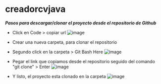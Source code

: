 # creadorcvjava
***Pasos para descargar/clonar el proyecto desde el repositorio de Github***
- Click en Code > copiar url
![image](https://user-images.githubusercontent.com/82916451/221724446-0998accb-c8de-4ed4-98d5-4f0ad810f73d.png)


- Crear una nueva carpeta, para clonar el repositorio
- Segundo click en la carpeta > Git Bash Here
![image](https://user-images.githubusercontent.com/82916451/221725431-7d2167c9-8410-48f2-a0de-a6cb6fe4ecb9.png)


- Pegar el link que copiamos desde el repositorio seguido del comando "git clone" > Enter
![image](https://user-images.githubusercontent.com/82916451/221725879-b27673d2-d7f8-4542-b9ed-54ad242aa294.png)

- Y listo, el proyecto esta clonado en la carpeta
![image](https://user-images.githubusercontent.com/82916451/221726072-7d7f28a8-6f48-46e8-9896-84e6d1f01e55.png)

